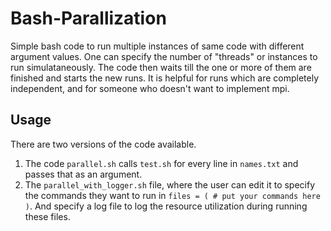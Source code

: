 # Bash-Parallization
Simple bash code to run multiple instances of same code with different argument values.
One can specify the number of "threads" or instances to run simulataneously. 
The code then waits till the one or more of them are finished and starts the new runs.
It is helpful for runs which are completely independent, and for someone who doesn't want to implement mpi.

## Usage
There are two versions of the code available.
1. The code `parallel.sh` calls `test.sh` for every line in `names.txt` and passes that as an argument.
2. The `parallel_with_logger.sh` file, where the user can edit it to specify the commands they want to run in `files = ( # put your commands here )`.
   And specify a log file to log the resource utilization during running these files.  





